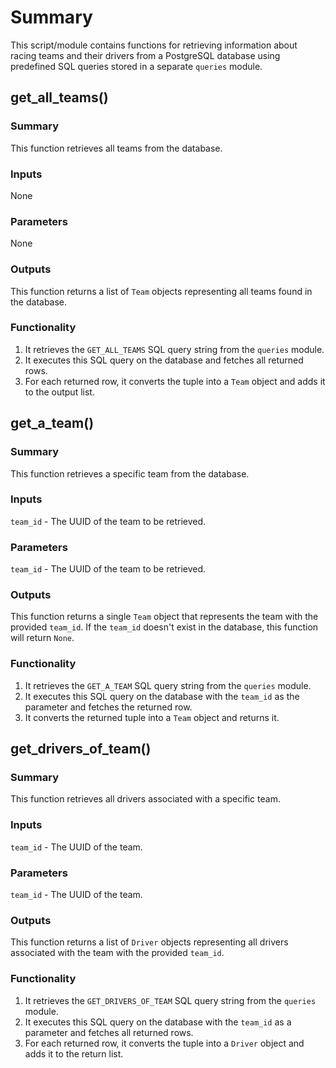 # Summary

This script/module contains functions for retrieving information about racing teams and their drivers from a PostgreSQL database using predefined SQL queries stored in a separate `queries` module.

## get_all_teams()

### Summary

This function retrieves all teams from the database.

### Inputs

None

### Parameters

None

### Outputs

This function returns a list of `Team` objects representing all teams found in the database.

### Functionality

1. It retrieves the `GET_ALL_TEAMS` SQL query string from the `queries` module.
2. It executes this SQL query on the database and fetches all returned rows.
3. For each returned row, it converts the tuple into a `Team` object and adds it to the output list.

## get_a_team()

### Summary

This function retrieves a specific team from the database.

### Inputs

`team_id` - The UUID of the team to be retrieved.

### Parameters

`team_id` - The UUID of the team to be retrieved.

### Outputs

This function returns a single `Team` object that represents the team with the provided `team_id`. If the `team_id` doesn't exist in the database, this function will return `None`.

### Functionality

1. It retrieves the `GET_A_TEAM` SQL query string from the `queries` module.
2. It executes this SQL query on the database with the `team_id` as the parameter and fetches the returned row.
3. It converts the returned tuple into a `Team` object and returns it.

## get_drivers_of_team()

### Summary

This function retrieves all drivers associated with a specific team.

### Inputs

`team_id` - The UUID of the team.

### Parameters

`team_id` - The UUID of the team.

### Outputs 

This function returns a list of `Driver` objects representing all drivers associated with the team with the provided `team_id`.

### Functionality

1. It retrieves the `GET_DRIVERS_OF_TEAM` SQL query string from the `queries` module.
2. It executes this SQL query on the database with the `team_id` as a parameter and fetches all returned rows.
3. For each returned row, it converts the tuple into a `Driver` object and adds it to the return list.